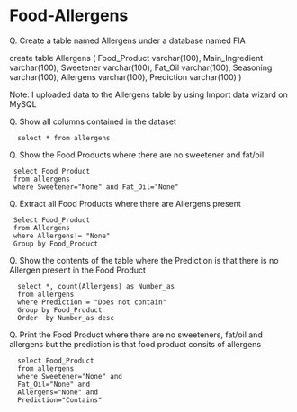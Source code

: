 # Food-Allergens
Q. Create a table named Allergens under a database named FIA

   create table Allergens
   ( 
     Food_Product varchar(100),
     Main_Ingredient varchar(100),
     Sweetener varchar(100),
     Fat_Oil varchar(100),
     Seasoning varchar(100),
     Allergens varchar(100),
     Prediction varchar(100)
   )
  
  Note: I uploaded data to the Allergens table by using Import data wizard on MySQL 
  
  Q. Show all columns contained in the dataset
  
      select * from allergens
  
  Q. Show the Food Products where there are no sweetener and fat/oil
  
     select Food_Product 
     from allergens
     where Sweetener="None" and Fat_Oil="None"
     
  Q. Extract all Food Products where there are Allergens present
     
     Select Food_Product 
     from Allergens
     where Allergens!= "None"
     Group by Food_Product
   
   Q. Show the contents of the table where the Prediction is that there is no Allergen present in the Food Product
      
      select *, count(Allergens) as Number_as 
      from allergens
      where Prediction = "Does not contain"
      Group by Food_Product
      Order  by Number_as desc
   
   Q. Print the Food Product where there are no sweeteners, fat/oil and allergens but the prediction is that food product consits of allergens
      
      select Food_Product
      from allergens
      where Sweetener="None" and 
      Fat_Oil="None" and 
      Allergens="None" and 
      Prediction="Contains"
  
  
